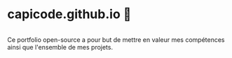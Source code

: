 # capicode.github.io  👻

<a href="https://zupimages.net/viewer.php?id=20/26/3vw2.png"><img src="https://zupimages.net/up/20/26/3vw2.png" alt="" /></a>

Ce portfolio open-source a pour but de mettre en valeur mes compétences ainsi que l'ensemble de mes projets.

